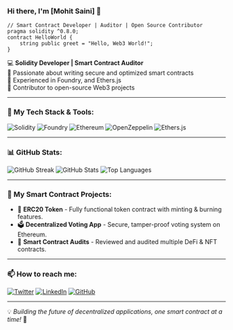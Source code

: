 ### Hi there, I'm [Mohit Saini] 👋

```solidity
// Smart Contract Developer | Auditor | Open Source Contributor
pragma solidity ^0.8.0;
contract HelloWorld {
    string public greet = "Hello, Web3 World!";
}
```

💻 **Solidity Developer | Smart Contract Auditor**  
🔹 Passionate about writing secure and optimized smart contracts  
🔹 Experienced in Foundry, and Ethers.js  
🔹 Contributor to open-source Web3 projects  

---

### 🚀 My Tech Stack & Tools:
![Solidity](https://img.shields.io/badge/Solidity-%23363636.svg?style=for-the-badge&logo=solidity&logoColor=white)
![Foundry](https://img.shields.io/badge/Foundry-%23363636.svg?style=for-the-badge&logo=foundry&logoColor=red)
![Ethereum](https://img.shields.io/badge/Ethereum-%2342b883.svg?style=for-the-badge&logo=ethereum&logoColor=white)
![OpenZeppelin](https://img.shields.io/badge/OpenZeppelin-%23234eb3.svg?style=for-the-badge&logo=openzeppelin&logoColor=white)
![Ethers.js](https://img.shields.io/badge/Ethers.js-%234B4B4B.svg?style=for-the-badge&logo=javascript&logoColor=white)

---

### 📊 GitHub Stats:
![GitHub Streak](https://github-readme-streak-stats.herokuapp.com/?user=YourGitHubUsername&theme=radical)
![GitHub Stats](https://github-readme-stats.vercel.app/api?username=YourGitHubUsername&show_icons=true&theme=radical)
![Top Languages](https://github-readme-stats.vercel.app/api/top-langs/?username=YourGitHubUsername&layout=compact&theme=radical)

---

### 📜 My Smart Contract Projects:
- 🏦 **ERC20 Token** - Fully functional token contract with minting & burning features.
- 🗳 **Decentralized Voting App** - Secure, tamper-proof voting system on Ethereum.
- 🔏 **Smart Contract Audits** - Reviewed and audited multiple DeFi & NFT contracts.

---

### 📫 How to reach me:
[![Twitter](https://img.shields.io/badge/Twitter-%231DA1F2.svg?style=for-the-badge&logo=twitter&logoColor=white)](https://twitter.com/@mohit_sain41730)
[![LinkedIn](https://img.shields.io/badge/LinkedIn-%230077B5.svg?style=for-the-badge&logo=linkedin&logoColor=white)](https://linkedin.com/in/yourprofile)
[![GitHub](https://img.shields.io/badge/GitHub-%23181717.svg?style=for-the-badge&logo=github&logoColor=white)](https://github.com/YourGitHubUsername)

---

💡 *Building the future of decentralized applications, one smart contract at a time!* 🚀
